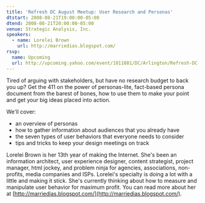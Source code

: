 ```yaml
---
title: 'Refresh DC August Meetup: User Research and Personas'
dtstart: 2008-08-21T19:00:00-05:00
dtend: 2008-08-21T20:00:00-05:00
venue: Strategic Analysis, Inc.
speakers:
  - name: Lorelei Brown
    url: http://marriedias.blogspot.com/
rsvp:
  name: Upcoming
  url: http://upcoming.yahoo.com/event/1011881/DC/Arlington/Refresh-DC-August-Meetup-User-Research-and-Personas/Strategic-Analysis-Inc/
---
```


Tired of arguing with stakeholders, but have no research budget to back you up? Get the 411 on the power of personas-lite, fact-based persona document from the barest of bones, how to use them to make your point and get your big ideas placed into action.

We'll cover:

- an overview of personas
- how to gather information about audiences that you already have
- the seven types of user behaviors that everyone needs to consider
- tips and tricks to keep your design meetings on track

Lorelei Brown is her 13th year of making the Internet. She's been an information architect, user experience designer, content strategist, project manager, html jockey, and problem ninja for agencies, associations, non-profits, media companies and ISPs. Lorelei's specialty is doing a lot with a little and making it stick. She's currently thinking about how to measure and manipulate user behavior for maximum profit. You can read more about her at [http://marriedias.blogspot.com/](http://marriedias.blogspot.com/).